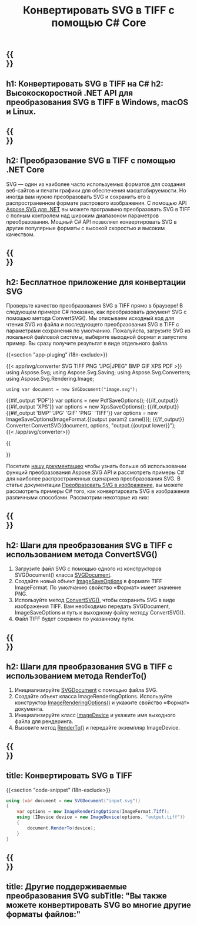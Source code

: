 ﻿---
translation: true
template: /templates/_template-conversion-child.md
title: Конвертировать SVG в TIFF с помощью C# Core
description: Преобразование SVG в TIFF с помощью .NET Core API в Windows, macOS и Linux. Попробуйте онлайн-конвертер SVG в TIFF бесплатно!
url: /net/conversion/svg-to-tiff/
family: svg
platformtag: net
feature: conversion
informat: SVG
outformat: TIFF
otherformats: GIF JPEG PNG TIFF PDF XPS BMP
---

{{<section banner>}}
---
h1: Конвертировать SVG в TIFF на C#
h2: Высокоскоростной .NET API для преобразования SVG в TIFF в Windows, macOS и Linux.
---

{{<section overview>}}
---
h2: Преобразование SVG в TIFF с помощью .NET Core
---

SVG — один из наиболее часто используемых форматов для создания веб-сайтов и печати графики для обеспечения масштабируемости. Но иногда вам нужно преобразовать SVG и сохранить его в распространенном формате растрового изображения. С помощью API [Aspose.SVG для .NET](https://products.aspose.com/svg/net/) вы можете программно преобразовать SVG в TIFF с полным контролем над широким диапазоном параметров преобразования. Мощный C# API позволяет конвертировать SVG в другие популярные форматы с высокой скоростью и высоким качеством.


{{<section demos>}}
---
h2: Бесплатное приложение для конвертации SVG
---

Проверьте качество преобразования SVG в TIFF прямо в браузере! В следующем примере C# показано, как преобразовать документ SVG с помощью метода ConvertSVG(). Мы описываем исходный код для чтения SVG из файла и последующего преобразования SVG в TIFF с параметрами сохранения по умолчанию. Пожалуйста, загрузите SVG из локальной файловой системы, выберите выходной формат и запустите пример. Вы сразу получите результат в виде отдельного файла.

{{<section "app-pluging" i18n-exclude>}}

{{< app/svg/converter SVG TIFF PNG "JPG|JPEG" BMP GIF XPS PDF >}}
using Aspose.Svg;
using Aspose.Svg.Saving;
using Aspose.Svg.Converters;
using Aspose.Svg.Rendering.Image;

    using var document = new SVGDocument("image.svg");
{{#if_output 'PDF'}}
    var options = new PdfSaveOptions();
{{/if_output}}
{{#if_output 'XPS'}}
    var options = new XpsSaveOptions();
{{/if_output}}
{{#if_output 'BMP' 'JPG' 'GIF' 'PNG' 'TIFF'}}
    var options = new ImageSaveOptions(ImageFormat.{{output param2 camel}});
{{/if_output}}
    Converter.ConvertSVG(document, options, "output.{{output lower}}");   
{{< /app/svg/converter>}} 

{{<section documentation>}}

Посетите <a href="https://docs.aspose.com/svg/net/how-to-work-with-aspose-svg-api/converting/" target="_blank">нашу документацию</a> чтобы узнать больше об использовании функций преобразования Aspose.SVG API и рассмотреть примеры C# для наиболее распространенных сценариев преобразования SVG. В статье документации <a href="https://docs.aspose.com/svg/net/how-to-work-with-aspose-svg-api/convert-svg-to-image/" target="_blank ">Преобразовать SVG в изображение</a>, вы можете рассмотреть примеры C# того, как конвертировать SVG в изображения различными способами. Рассмотрим некоторые из них:

{{<section steps1>}}
---
h2: Шаги для преобразования SVG в TIFF с использованием метода ConvertSVG()
---
1. Загрузите файл SVG с помощью одного из конструкторов SVGDocument() класса [SVGDocument](https://reference.aspose.com/svg/net/aspose.svg/svgdocument/).
1. Создайте новый объект [ImageSaveOptions](https://reference.aspose.com/svg/net/aspose.svg.saving/imagesaveoptions/) в формате TIFF ImageFormat. По умолчанию свойство «Формат» имеет значение PNG.
1. Используйте метод [ConvertSVG()](https://reference.aspose.com/svg/net/aspose.svg.converters/converter/convertsvg/), чтобы сохранить SVG в виде изображения TIFF. Вам необходимо передать SVGDocument, ImageSaveOptions и путь к выходному файлу методу ConvertSVG().
1. Файл TIFF будет сохранен по указанному пути.

{{<section steps2>}}
---
h2: Шаги для преобразования SVG в TIFF с использованием метода RenderTo()
---
1. Инициализируйте [SVGDocument](https://reference.aspose.com/svg/net/aspose.svg/svgdocument/) с помощью файла SVG.
1. Создайте объект класса ImageRenderingOptions. Используйте конструктор [ImageRenderingOptions()](https://reference.aspose.com/svg/net/aspose.svg.rendering.image/imagerenderingoptions/imagerenderingoptions/) и укажите свойство «Формат» документа.
1. Инициализируйте класс [ImageDevice](https://reference.aspose.com/svg/net/aspose.svg.rendering.image/imagedevice/) и укажите имя выходного файла для рендеринга.
1. Вызовите метод [RenderTo()](https://reference.aspose.com/svg/net/aspose.svg/svgdocument/renderto/) и передайте экземпляр ImageDevice.

{{<section code-text>}}
---
title: Конвертировать SVG в TIFF
---

{{<section "code-snippet" i18n-exclude>}}

```cs
using (var document = new SVGDocument("input.svg"))
{
	var options = new ImageRenderingOptions(ImageFormat.Tiff);
	using (IDevice device = new ImageDevice(options, "output.tiff"))
	{
		document.RenderTo(device);                    
	}
}
```

{{<section other-conversions>}}
---
title: Другие поддерживаемые преобразования SVG
subTitle: "Вы также можете конвертировать SVG во многие другие форматы файлов:"
---